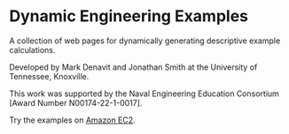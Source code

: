 # Dynamic Engineering Examples

A collection of web pages for dynamically generating descriptive example calculations.

Developed by Mark Denavit and Jonathan Smith at the University of Tennessee, Knoxville.

This work was supported by the Naval Engineering Education Consortium [Award Number N00174-22-1-0017].

Try the examples on [Amazon EC2](http://13.220.102.163:5000/).
